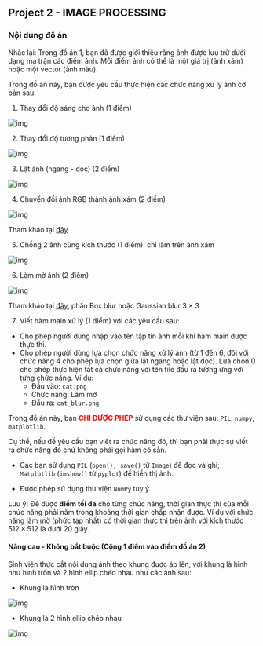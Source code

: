 
## **Project 2 - IMAGE PROCESSING**

### Nội dung đồ án <a class="anchor" id="c21"></a>

Nhắc lại: Trong đồ án 1, bạn đã được giới thiệu rằng ảnh được lưu trữ dưới dạng ma trận các điểm ảnh. Mỗi điểm ảnh có thể là một giá trị (ảnh xám) hoặc một vector (ảnh màu).

Trong đồ án này, bạn được yêu cầu thực hiện các chức năng xử lý ảnh cơ bản sau:
    
1. Thay đổi độ sáng cho ảnh (1 điểm)

![img](https://i.imgur.com/XIaBAIv.jpg)

2. Thay đổi độ tương phản (1 điểm)

![img](https://i.imgur.com/4uxIHJD.jpg)

3. Lật ảnh (ngang - dọc) (2 điểm)

![img](https://i.imgur.com/VKjvVdc.jpg)

4. Chuyển đổi ảnh RGB thành ảnh xám (2 điểm)

![img](https://i.imgur.com/qJw14wS.jpg)

Tham khảo tại [đây](https://www.tutorialspoint.com/dip/grayscale_to_rgb_conversion.htm)

5. Chồng 2 ảnh cùng kích thước (1 điểm): chỉ làm trên ảnh xám

![img](https://i.imgur.com/no2NH1k.jpg)

6. Làm mờ ảnh (2 điểm)

![img](https://i.imgur.com/daY9Mnd.jpg)

Tham khảo tại [đây](https://en.wikipedia.org/wiki/Kernel_(image_processing)), phần Box blur hoặc Gaussian blur 3 $\times$ 3

7. Viết hàm main xử lý (1 điểm) với các yêu cầu sau:

- Cho phép người dùng nhập vào tên tập tin ảnh mỗi khi hàm main được thực thi.
- Cho phép người dùng lựa chọn chức năng xử lý ảnh (từ 1 đến 6, đối với chức năng 4 cho phép lựa chọn giữa lật ngang hoặc lật dọc). Lựa chọn 0 cho phép thực hiện tất cả chức năng với tên file đầu ra tương ứng với từng chức năng. Ví dụ:
    - Đầu vào: `cat.png`
    - Chức năng: Làm mờ
    - Đầu ra: `cat_blur.png`

Trong đồ án này, bạn <font style="color:red">**CHỈ ĐƯỢC PHÉP**</font> sử dụng các thư viện sau: `PIL`, `numpy`, `matplotlib`.

Cụ thể, nếu đề yêu cầu bạn viết ra chức năng đó, thì bạn phải thực sự viết ra chức năng đó chứ không phải gọi hàm có sẵn.

- Các bạn sử dụng `PIL` (`open(), save()` từ `Image`) để đọc và ghi; `Matplotlib` (`imshow()` từ `pyplot`) để hiển thị ảnh.

- Được phép sử dụng thư viện `NumPy` tùy ý.

Lưu ý: Để được **điểm tối đa** cho từng chức năng, thời gian thực thi của mỗi chức năng phải nằm trong khoảng thời gian chấp nhận được. Ví dụ với chức năng làm mờ (phức tạp nhất) có thời gian thực thi trên ảnh với kích thước $512 \times 512$ là dưới 20 giây.

#### Nâng cao - Không bắt buộc (Cộng 1 điểm vào điểm đồ án 2)

Sinh viên thực cắt nội dung ảnh theo khung được áp lên, với khung là hình như hình tròn và 2 hình ellip chéo nhau như các ảnh sau:

- Khung là hình tròn

![img](https://i.imgur.com/dH6OV4d.png)

- Khung là 2 hình ellip chéo nhau

![img](https://i.imgur.com/fPlYioC.png)

</br>